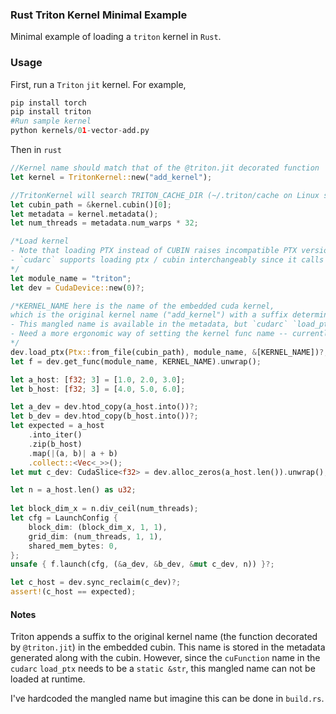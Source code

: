 ### Rust Triton Kernel Minimal Example
Minimal example of loading a `triton` kernel in `Rust`.  

### Usage
First, run a `Triton` `jit` kernel.  For example,
```python
pip install torch
pip install triton
#Run sample kernel
python kernels/01-vector-add.py
```
Then in `rust`
```rust
//Kernel name should match that of the @triton.jit decorated function
let kernel = TritonKernel::new("add_kernel");

//TritonKernel will search TRITON_CACHE_DIR (~/.triton/cache on Linux systems) for the following  
let cubin_path = &kernel.cubin()[0];
let metadata = kernel.metadata();
let num_threads = metadata.num_warps * 32;

/*Load kernel
- Note that loading PTX instead of CUBIN raises incompatible PTX version error for some reason.
- `cudarc` supports loading ptx / cubin interchangeably since it calls to cuModuleLoad under the hood, which accepts either.
*/
let module_name = "triton";
let dev = CudaDevice::new(0)?;

/*KERNEL_NAME here is the name of the embedded cuda kernel, 
which is the original kernel name ("add_kernel") with a suffix determined by compiler specializations.  
- This mangled name is available in the metadata, but `cudarc` `load_ptx` requires this to be a static string.  
- Need a more ergonomic way of setting the kernel func name -- currently a hard-coded static string.   
*/
dev.load_ptx(Ptx::from_file(cubin_path), module_name, &[KERNEL_NAME])?;
let f = dev.get_func(module_name, KERNEL_NAME).unwrap();

let a_host: [f32; 3] = [1.0, 2.0, 3.0];
let b_host: [f32; 3] = [4.0, 5.0, 6.0];

let a_dev = dev.htod_copy(a_host.into())?;
let b_dev = dev.htod_copy(b_host.into())?;
let expected = a_host
    .into_iter()
    .zip(b_host)
    .map(|(a, b)| a + b)
    .collect::<Vec<_>>();
let mut c_dev: CudaSlice<f32> = dev.alloc_zeros(a_host.len()).unwrap();

let n = a_host.len() as u32;
 
let block_dim_x = n.div_ceil(num_threads);
let cfg = LaunchConfig {
    block_dim: (block_dim_x, 1, 1),
    grid_dim: (num_threads, 1, 1),
    shared_mem_bytes: 0,
};
unsafe { f.launch(cfg, (&a_dev, &b_dev, &mut c_dev, n)) }?;

let c_host = dev.sync_reclaim(c_dev)?;
assert!(c_host == expected);
```

#### Notes
Triton appends a suffix to the original kernel name (the function decorated by `@triton.jit`) in the embedded cubin.  This name is stored in the metadata generated along with the cubin.  However, since the `cuFunction` name in the `cudarc` `load_ptx` needs to be a `static &str`, this mangled name can not be loaded at runtime.  

I've hardcoded the mangled name but imagine this can be done in `build.rs`. 
